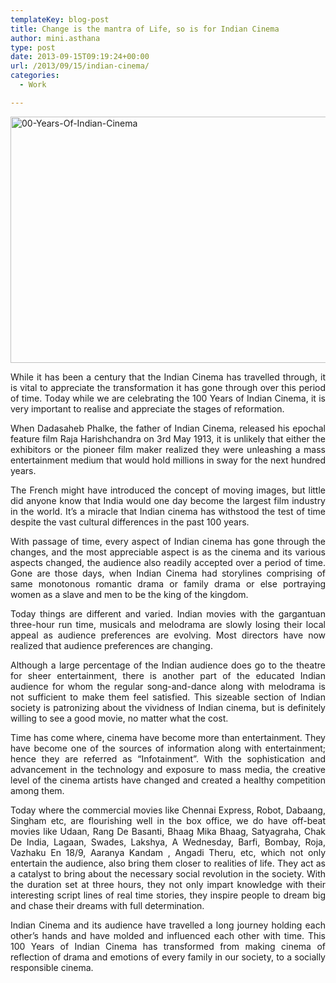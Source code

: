 ```yaml
---
templateKey: blog-post
title: Change is the mantra of Life, so is for Indian Cinema
author: mini.asthana
type: post
date: 2013-09-15T09:19:24+00:00
url: /2013/09/15/indian-cinema/
categories:
  - Work

---
```

<img src="https://i2.wp.com/ilaasthana.in/wp-content/uploads/2013/09/00-Years-Of-Indian-Cinema.jpg?resize=640%2C394" alt="00-Years-Of-Indian-Cinema" width="640" height="394" class="aligncenter size-full wp-image-329" data-recalc-dims="1" /><p align=justify>While it has been a century that the Indian Cinema has travelled through, it is vital to appreciate the transformation it has gone through over this period of time. Today while we are celebrating the 100 Years of Indian Cinema, it is very important to realise and appreciate the stages of reformation.</p> <p align=justify>When Dadasaheb Phalke, the father of Indian Cinema, released his epochal feature film Raja Harishchandra on 3rd May 1913, it is unlikely that either the exhibitors or the pioneer film maker realized they were unleashing a mass entertainment medium that would hold millions in sway for the next hundred years. </p> <p align=justify>The French might have introduced the concept of moving images, but little did anyone know that India would one day become the largest film industry in the world. It&#8217;s a miracle that Indian cinema has withstood the test of time despite the vast cultural differences in the past 100 years.</p> <p align=justify>With passage of time, every aspect of Indian cinema has gone through the changes, and the most appreciable aspect is as the cinema and its various aspects changed, the audience also readily accepted over a period of time. Gone are those days, when Indian Cinema had storylines comprising of same monotonous romantic drama or family drama or else portraying women as a slave and men to be the king of the kingdom. </p> <p align=justify>Today things are different and varied. Indian movies with the gargantuan three-hour run time, musicals and melodrama are slowly losing their local appeal as audience preferences are evolving. Most directors have now realized that audience preferences are changing.</p> <p align=justify>Although a large percentage of the Indian audience does go to the theatre for sheer entertainment, there is another part of the educated Indian audience for whom the regular song-and-dance along with melodrama is not sufficient to make them feel satisfied. This sizeable section of Indian society is patronizing about the vividness of Indian cinema, but is definitely willing to see a good movie, no matter what the cost.</p> <p align=justify>Time has come where, cinema have become more than entertainment. They have become one of the sources of information along with entertainment; hence they are referred as “Infotainment”. With the sophistication and advancement in the technology and exposure to mass media, the creative level of the cinema artists have changed and created a healthy competition among them. </p> <p align=justify>Today where the commercial movies like Chennai Express, Robot, Dabaang, Singham etc, are flourishing well in the box office, we do have off-beat movies like Udaan, Rang De Basanti, Bhaag Mika Bhaag, Satyagraha, Chak De India, Lagaan, Swades, Lakshya, A Wednesday, Barfi, Bombay, Roja, Vazhaku En 18/9, Aaranya Kandam , Angadi Theru, etc, which not only entertain the audience, also bring them closer to realities of life. They act as a catalyst to bring about the necessary social revolution in the society. With the duration set at three hours, they not only impart knowledge with their interesting script lines of real time stories, they inspire people to dream big and chase their dreams with full determination. </p> <p align=justify>Indian Cinema and its audience have travelled a long journey holding each other’s hands and have molded and influenced each other with time. This 100 Years of Indian Cinema has transformed from making cinema of reflection of drama and emotions of every family in our society, to a socially responsible cinema. </p>